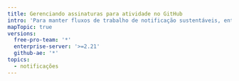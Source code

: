 ```yaml
---
title: Gerenciando assinaturas para atividade no GitHub
intro: 'Para manter fluxos de trabalho de notificação sustentáveis, entenda e reveja regularmente suas assinaturas.'
mapTopic: true
versions:
  free-pro-team: '*'
  enterprise-server: '>=2.21'
  github-ae: '*'
topics:
  - notificações
---
```


